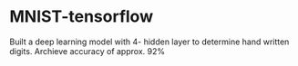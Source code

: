 # MNIST-tensorflow
Built a deep learning model with 4- hidden layer to determine hand written digits. Archieve accuracy of approx. 92%
